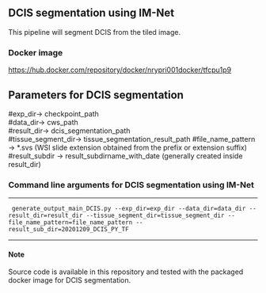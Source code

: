 ## DCIS segmentation using IM-Net

This pipeline will segment DCIS from the tiled image.

### Docker image 

https://hub.docker.com/repository/docker/nrypri001docker/tfcpu1p9


## Parameters for DCIS segmentation

#exp_dir-> checkpoint_path                        
#data_dir-> cws_path                               
#result_dir-> dcis_segmentation_path                                    
#tissue_segment_dir-> tissue_segmentation_result_path
#file_name_pattern -> *.svs (WSI slide extension obtained from the prefix or extension suffix)
#result_subdir -> result_subdirname_with_date (generally created inside result_dir)

### Command line arguments for DCIS segmentation using IM-Net
--------------------------------------------------------------------------------------------------------------------------

``` generate_output_main_DCIS.py --exp_dir=exp_dir --data_dir=data_dir --result_dir=result_dir --tissue_segment_dir=tissue_segment_dir --file_name_pattern=file_name_pattern --result_sub_dir=20201209_DCIS_PY_TF```

--------------------------------------------------------------------------------------------------------------------------

#### Note
Source code is available in this repository and tested with the packaged docker image for DCIS segmentation.
